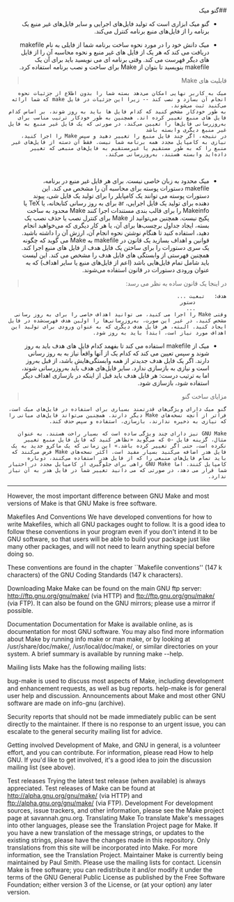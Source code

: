 <div dir="rtl">
##گنو میک

* گنو میک ابزاری است که تولید فایل‌های اجرایی و سایر فایل‌های غیر منبع یک برنامه را از فایل‌های منبع برنامه کنترل می‌کند.

* میک دانش خود را در مورد نحوه ساخت برنامه شما از فایلی به نام makefile دریافت می کند که هر یک از فایل های غیر منبع و نحوه محاسبه آن را از فایل های دیگر فهرست می کند. وقتی برنامه ای می نویسید باید برای آن یک makefile بنویسید تا بتوان از Make برای ساخت و نصب برنامه استفاده کرد.

 > قابلیت های Make‍‍‍‍‍‍‍‍
 ```
میک به کاربر نهایی امکان می‌دهد بسته شما را بدون اطلاع از جزئیات نحوه انجام آن بسازد و نصب کند -- زیرا این جزئیات در فایل make که شما ارائه می‌کنید ثبت می‌شوند.
به طور خودکار مشخص کنید که کدام فایل ها باید به روز شوند، بر اساس کدام فایل های منبع تغییر کرده اند. همچنین به طور خودکار ترتیب مناسب برای به‌روزرسانی فایل‌ها را تعیین می‌کند، در صورتی که یک فایل غیر منبع به فایل غیر منبع دیگری وابسته باشد
در نتیجه، اگر چند فایل منبع را تغییر دهید و سپس Make را اجرا کنید، نیازی به کامپایل مجدد همه برنامه شما نیست. فقط آن دسته از فایل‌های غیر منبع را که به طور مستقیم یا غیرمستقیم به فایل‌های منبعی که تغییر داده‌اید وابسته هستند، به‌روزرسانی می‌کند.

```
‍‍
* میک محدود به زبان خاصی نیست. برای هر فایل غیر منبع در برنامه، makefile دستورات پوسته برای محاسبه آن را مشخص می کند. این دستورات پوسته می توانند یک کامپایلر را برای تولید یک فایل شی، پیوند دهنده برای تولید یک فایل اجرایی، ar برای به روز رسانی کتابخانه، یا TeX یا Makeinfo را برای قالب بندی مستندات اجرا کنند
Make محدود به ساخت پکیج نیست. همچنین می‌توانید از Make برای کنترل نصب یا حذف نصب یک بسته، ایجاد جداول برچسب‌ها برای آن، یا هر کار دیگری که می‌خواهید انجام دهید، استفاده کنید تا هنگام نوشتن نحوه انجام آن، ارزش آن را داشته باشید.
قوانین و اهداف بسازید
یک قانون در makefile به Make می گوید که چگونه یک سری دستورات را برای ساختن یک فایل هدف از فایل های منبع اجرا کند. همچنین فهرستی از وابستگی های فایل هدف را مشخص می کند. این لیست باید شامل تمام فایل‌هایی باشد (اعم از فایل‌های منبع یا سایر اهداف) که به عنوان ورودی دستورات در قانون استفاده می‌شوند.

> در اینجا یک قانون ساده به نظر می رسد:
```
هدف:   تبعیت ...
          دستور
          ...
وقتی Make را اجرا می کنید، می توانید اهداف خاصی را برای به روز رسانی مشخص کنید. در غیر این صورت، به‌روزرسانی‌ها را اولین هدف فهرست‌شده در فایل ایجاد کنید. البته، هر فایل هدف دیگری که به عنوان ورودی برای تولید این اهداف مورد نیاز است، ابتدا باید به روز شود.
```
* میک از makefile استفاده می کند تا بفهمد کدام فایل های هدف باید به روز شوند و سپس تعیین می کند که کدام یک از آنها واقعاً نیاز به به روز رسانی دارند. اگر یک فایل هدف جدیدتر از همه وابستگی‌هایش باشد، از قبل به‌روز است و نیازی به بازسازی ندارد. سایر فایل‌های هدف باید به‌روزرسانی شوند، اما به ترتیب درست: هر فایل هدف باید قبل از اینکه در بازسازی اهداف دیگر استفاده شود، بازسازی شود.

> مزایای ساخت گنو
```
گنو میک دارای ویژگی‌های قدرتمند بسیاری برای استفاده در فایل‌های میک است، فراتر از آنچه نسخه‌های Make دیگر دارند. همچنین می‌تواند فایل‌های میانی را که نیازی به ذخیره ندارند، بازسازی، استفاده و سپس حذف کند.

GNU Make نیز دارای چند ویژگی ساده است که بسیار راحت هستند. به عنوان مثال، گزینه فایل -o که می‌گوید «تظاهر کنید که فایل فایل منبع تغییر نکرده است، حتی اگر تغییر کرده باشد.» این زمانی که یک ماکرو جدید به یک فایل هدر اضافه می‌کنید بسیار مفید است. اکثر نسخه‌های Make فرض می‌کنند که باید تمام فایل‌های منبعی را که از فایل هدر استفاده می‌کنند، دوباره کامپایل کنند. اما GNU Make راهی برای جلوگیری از کامپایل مجدد در اختیار شما قرار می دهد، در صورتی که می دانید تغییر شما در فایل هدر به آن نیاز ندارد.
```
* * *
</div>
However, the most important difference between GNU Make and most versions of Make is that GNU Make is free software.

Makefiles And Conventions
We have developed conventions for how to write Makefiles, which all GNU packages ought to follow. It is a good idea to follow these conventions in your program even if you don't intend it to be GNU software, so that users will be able to build your package just like many other packages, and will not need to learn anything special before doing so.

These conventions are found in the chapter ``Makefile conventions'' (147 k characters) of the GNU Coding Standards (147 k characters).

Downloading Make
Make can be found on the main GNU ftp server: http://ftp.gnu.org/gnu/make/ (via HTTP) and ftp://ftp.gnu.org/gnu/make/ (via FTP). It can also be found on the GNU mirrors; please use a mirror if possible.

Documentation
Documentation for Make is available online, as is documentation for most GNU software. You may also find more information about Make by running info make or man make, or by looking at /usr/share/doc/make/, /usr/local/doc/make/, or similar directories on your system. A brief summary is available by running make --help.

Mailing lists
Make has the following mailing lists:

bug-make is used to discuss most aspects of Make, including development and enhancement requests, as well as bug reports.
help-make is for general user help and discussion.
Announcements about Make and most other GNU software are made on info-gnu (archive).

Security reports that should not be made immediately public can be sent directly to the maintainer. If there is no response to an urgent issue, you can escalate to the general security mailing list for advice.

Getting involved
Development of Make, and GNU in general, is a volunteer effort, and you can contribute. For information, please read How to help GNU. If you'd like to get involved, it's a good idea to join the discussion mailing list (see above).

Test releases
Trying the latest test release (when available) is always appreciated. Test releases of Make can be found at http://alpha.gnu.org/gnu/make/ (via HTTP) and ftp://alpha.gnu.org/gnu/make/ (via FTP).
Development
For development sources, issue trackers, and other information, please see the Make project page at savannah.gnu.org.
Translating Make
To translate Make's messages into other languages, please see the Translation Project page for Make. If you have a new translation of the message strings, or updates to the existing strings, please have the changes made in this repository. Only translations from this site will be incorporated into Make. For more information, see the Translation Project.
Maintainer
Make is currently being maintained by Paul Smith. Please use the mailing lists for contact.
Licensin
Make is free software; you can redistribute it and/or modify it under the terms of the GNU General Public License as published by the Free Software Foundation; either version 3 of the License, or (at your option) any later version.
